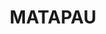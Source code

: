 ---
title: "MATAPAU"
image: /assets/img/works/matapau.jpg
category: "Games"
category_slug: "f-game"
type: "content"
published: true            
button_url: "/matapau"
---